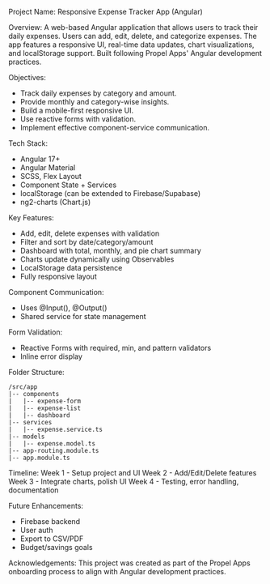 Project Name: Responsive Expense Tracker App (Angular)

Overview:
A web-based Angular application that allows users to track their daily expenses. Users can add, edit, delete, and categorize expenses. The app features a responsive UI, real-time data updates, chart visualizations, and localStorage support. Built following Propel Apps' Angular development practices.

Objectives:
- Track daily expenses by category and amount.
- Provide monthly and category-wise insights.
- Build a mobile-first responsive UI.
- Use reactive forms with validation.
- Implement effective component-service communication.

Tech Stack:
- Angular 17+
- Angular Material
- SCSS, Flex Layout
- Component State + Services
- localStorage (can be extended to Firebase/Supabase)
- ng2-charts (Chart.js)

Key Features:
- Add, edit, delete expenses with validation
- Filter and sort by date/category/amount
- Dashboard with total, monthly, and pie chart summary
- Charts update dynamically using Observables
- LocalStorage data persistence
- Fully responsive layout

Component Communication:
- Uses @Input(), @Output()
- Shared service for state management

Form Validation:
- Reactive Forms with required, min, and pattern validators
- Inline error display

Folder Structure:
```
/src/app
|-- components
|   |-- expense-form
|   |-- expense-list
|   |-- dashboard
|-- services
|   |-- expense.service.ts
|-- models
|   |-- expense.model.ts
|-- app-routing.module.ts
|-- app.module.ts
```

Timeline:
Week 1 - Setup project and UI
Week 2 - Add/Edit/Delete features
Week 3 - Integrate charts, polish UI
Week 4 - Testing, error handling, documentation

Future Enhancements:
- Firebase backend
- User auth
- Export to CSV/PDF
- Budget/savings goals

Acknowledgements:
This project was created as part of the Propel Apps onboarding process to align with Angular development practices.

